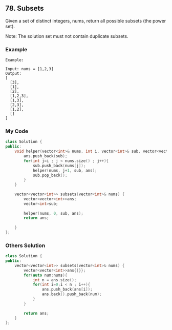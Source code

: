 ## 78. Subsets

Given a set of distinct integers, nums, return all possible subsets (the power set).

Note: The solution set must not contain duplicate subsets.

### Example
```
Example:

Input: nums = [1,2,3]
Output:
[
  [3],
  [1],
  [2],
  [1,2,3],
  [1,3],
  [2,3],
  [1,2],
  []
]
```

### My Code
```c++
class Solution {
public:
    void helper(vector<int>& nums, int i, vector<int>& sub, vector<vector<int>>& ans){
        ans.push_back(sub);
        for(int j=i ; j < nums.size() ; j++){
            sub.push_back(nums[j]);
            helper(nums, j+1, sub, ans);
            sub.pop_back();
        }
    }
    
    vector<vector<int>> subsets(vector<int>& nums) {
        vector<vector<int>>ans;
        vector<int>sub;
        
        helper(nums, 0, sub, ans);
        return ans;
        
    }
};
```

### Others Solution
```c++
class Solution {
public:
    vector<vector<int>> subsets(vector<int>& nums) {
        vector<vector<int>>ans{{}};
        for(auto num:nums){
            int n = ans.size();
            for(int i=0;i < n ; i++){
                ans.push_back(ans[i]);
                ans.back().push_back(num);
            }
        }
        
        return ans;
    }
};
```

